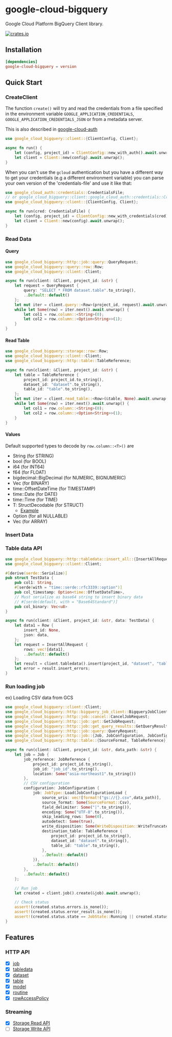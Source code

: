 # google-cloud-bigquery

Google Cloud Platform BigQuery Client library.

[![crates.io](https://img.shields.io/crates/v/google-cloud-bigquery.svg)](https://crates.io/crates/google-cloud-bigquery)

## Installation

```toml
[dependencies]
google-cloud-bigquery = version
```

## Quick Start

### CreateClient

The function `create()` will try and read the credentials from a file specified in the environment variable `GOOGLE_APPLICATION_CREDENTIALS`, `GOOGLE_APPLICATION_CREDENTIALS_JSON` or
from a metadata server.

This is also described in [google-cloud-auth](https://github.com/yoshidan/google-cloud-rust/blob/main/foundation/auth/README.md)

```rust
use google_cloud_bigquery::client::{ClientConfig, Client};

async fn run() {
    let (config, project_id) = ClientConfig::new_with_auth().await.unwrap();
    let client = Client::new(config).await.unwrap();
}
```

When you can't use the `gcloud` authentication but you have a different way to get your credentials (e.g a different environment variable)
you can parse your own version of the 'credentials-file' and use it like that:

```rust
use google_cloud_auth::credentials::CredentialsFile;
// or google_cloud_bigquery::client::google_cloud_auth::credentials::CredentialsFile
use google_cloud_bigquery::client::{ClientConfig, Client};

async fn run(cred: CredentialsFile) {
    let (config, project_id) = ClientConfig::new_with_credentials(cred).await.unwrap();
    let client = Client::new(config).await.unwrap();
}
```

### Read Data

#### Query
```rust
use google_cloud_bigquery::http::job::query::QueryRequest;
use google_cloud_bigquery::query::row::Row;
use google_cloud_bigquery::client::Client;

async fn run(client: &Client, project_id: &str) {
    let request = QueryRequest {
        query: "SELECT * FROM dataset.table".to_string(),
        ..Default::default()
    };
    let mut iter = client.query::<Row>(project_id, request).await.unwrap();
    while let Some(row) = iter.next().await.unwrap() {
        let col1 = row.column::<String>(0);
        let col2 = row.column::<Option<String>>(1);
    }
}
```

#### Read Table
```rust
use google_cloud_bigquery::storage::row::Row;
use google_cloud_bigquery::client::Client;
use google_cloud_bigquery::http::table::TableReference;

async fn run(client: &Client, project_id: &str) {
    let table = TableReference {
        project_id: project_id.to_string(),
        dataset_id: "dataset".to_string(),
        table_id: "table".to_string(),
    };
    let mut iter = client.read_table::<Row>(&table, None).await.unwrap();
    while let Some(row) = iter.next().await.unwrap() {
        let col1 = row.column::<String>(0);
        let col2 = row.column::<Option<String>>(1);
    }
}
```

#### Values
Default supported types to decode by `row.column::<T>()` are
* String (for STRING)
* bool (for BOOL)
* i64 (for INT64)
* f64 (for FLOAT)
* bigdecimal::BigDecimal (for NUMERIC, BIGNUMERIC)
* Vec<u8> (for BINARY)
* time::OffsetDateTime (for TIMESTAMP)
* time::Date (for DATE)
* time::Time (for TIME)
* T: StructDecodable (for STRUCT)
  - [Example](https://github.com/yoshidan/google-cloud-rust/blob/082f4553e65ffe54d80a81f316a3eee6ddb10093/bigquery/src/http/bigquery_client.rs#L156)
* Option (for all NULLABLE)
* Vec (for ARRAY)

### Insert Data

### Table data API

```rust
use google_cloud_bigquery::http::tabledata::insert_all::{InsertAllRequest, Row};
use google_cloud_bigquery::client::Client;

#[derive(serde::Serialize)]
pub struct TestData {
    pub col1: String,
    #[serde(with = "time::serde::rfc3339::option")]
    pub col_timestamp: Option<time::OffsetDateTime>,
    // Must serialize as base64 string to insert binary data
    // #[serde(default, with = "Base64Standard")]
    pub col_binary: Vec<u8>
}

async fn run(client: &Client, project_id: &str, data: TestData) {
    let data1 = Row {
        insert_id: None,
        json: data,
    };
    let request = InsertAllRequest {
        rows: vec![data1],
        ..Default::default()
    };
    let result = client.tabledata().insert(project_id, "dataset", "table", &request).await.unwrap();
    let error = result.insert_errors;
}
```

### Run loading job
ex) Loading CSV data from GCS
```rust
use google_cloud_bigquery::client::Client;
use google_cloud_bigquery::http::bigquery_job_client::BigqueryJobClient;
use google_cloud_bigquery::http::job::cancel::CancelJobRequest;
use google_cloud_bigquery::http::job::get::GetJobRequest;
use google_cloud_bigquery::http::job::get_query_results::GetQueryResultsRequest;
use google_cloud_bigquery::http::job::query::QueryRequest;
use google_cloud_bigquery::http::job::{Job, JobConfiguration, JobConfigurationLoad, JobReference, JobState, JobType, OperationType, TrainingType, WriteDisposition};
use google_cloud_bigquery::http::table::{SourceFormat, TableReference};

async fn run(client: &Client, project_id: &str, data_path: &str) {
    let job = Job {
        job_reference: JobReference {
            project_id: project_id.to_string(),
            job_id: "job_id".to_string(),
            location: Some("asia-northeast1".to_string())
        },
        // CSV configuration
        configuration: JobConfiguration {
            job: JobType::Load(JobConfigurationLoad {
                source_uris: vec![format!("gs://{}.csv",data_path)],
                source_format: Some(SourceFormat::Csv),
                field_delimiter: Some("|".to_string()),
                encoding: Some("UTF-8".to_string()),
                skip_leading_rows: Some(0),
                autodetect: Some(true),
                write_disposition: Some(WriteDisposition::WriteTruncate),
                destination_table: TableReference {
                    project_id: project_id.to_string(),
                    dataset_id: "dataset".to_string(),
                    table_id: "table".to_string(),
                },
                ..Default::default()
            }),
            ..Default::default()
        },
        ..Default::default()
    };

    // Run job
    let created = client.job().create(&job).await.unwrap();

    // Check status
    assert!(created.status.errors.is_none());
    assert!(created.status.error_result.is_none());
    assert!(created.status.state == JobState::Running || created.status.state == JobState::Done);
}
```

## Features
### HTTP API 
* [x] [job](https://cloud.google.com/bigquery/docs/reference/rest/v2/jobs)
* [x] [tabledata](https://cloud.google.com/bigquery/docs/reference/rest/v2/tabledata)
* [x] [dataset](https://cloud.google.com/bigquery/docs/reference/rest/v2/datasets)
* [x] [table](https://cloud.google.com/bigquery/docs/reference/rest/v2/tables)
* [x] [model](https://cloud.google.com/bigquery/docs/reference/rest/v2/models)
* [x] [routine](https://cloud.google.com/bigquery/docs/reference/rest/v2/routines)
* [x] [rowAccessPolicy](https://cloud.google.com/bigquery/docs/reference/rest/v2/rowAccessPolicies)
### Streaming
* [x] [Storage Read API](https://cloud.google.com/bigquery/docs/reference/storage)
* [ ] [Storage Write API](https://cloud.google.com/bigquery/docs/write-api)
